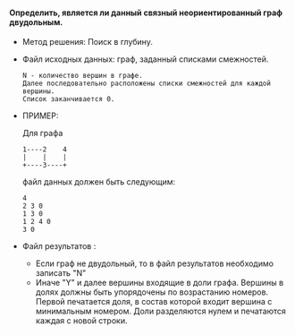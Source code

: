 #### Определить, является ли данный связный  неориентированный  граф  двудольным.
 
* Метод решения: Поиск в глубину.

* Файл исходных данных: граф, заданный списками смежностей.

      N - количество вершин в графе.
      Далее последовательно расположены списки смежностей для каждой вершины.
      Список заканчивается 0.

* ПРИМЕР:

  Для графа

      1----2    4
      |    |    |
      +----3----+

  файл данных должен быть следующим:

      4
      2 3 0
      1 3 0
      1 2 4 0
      3 0
 
* Файл результатов :
  * Если граф не двудольный, то в файл результатов необходимо записать "N"
  * Иначе "Y" и далее вершины входящие в доли  графа. Вершины  в  долях должны
    быть упорядочены по возрастанию номеров. Первой печатается доля,
    в состав которой входит вершина с минимальным номером.
    Доли разделяются нулем и печатаются каждая с новой строки.

